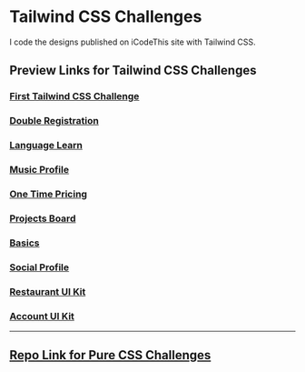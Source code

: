 # Tailwind CSS Challenges
I code the designs published on iCodeThis site with Tailwind CSS.

## Preview Links for Tailwind CSS Challenges
### [First Tailwind CSS Challenge](https://htmlpreview.github.io/?https://github.com/selimbiber/Tailwind-CSS-Challenges/blob/main/FirstTailwindChallenge/public/index.html)
### [Double Registration](https://htmlpreview.github.io/?https://github.com/selimbiber/Tailwind-CSS-Challenges/blob/main/DoubleRegistration/index.html)
### [Language Learn](https://htmlpreview.github.io/?https://github.com/selimbiber/Tailwind-CSS-Challenges/blob/main/LanguageLearn/index.html)
### [Music Profile](https://htmlpreview.github.io/?https://github.com/selimbiber/Tailwind-CSS-Challenges/blob/main/MusicProfile/index.html)
### [One Time Pricing](https://htmlpreview.github.io/?https://github.com/selimbiber/Tailwind-CSS-Challenges/blob/main/OneTimePricing/index.html)
### [Projects Board](https://htmlpreview.github.io/?https://github.com/selimbiber/Tailwind-CSS-Challenges/blob/main/ProjectsBoard/index.html)
### [Basics](https://htmlpreview.github.io/?https://github.com/selimbiber/Tailwind-CSS-Challenges/blob/main/Basics/index.html)
### [Social Profile](https://htmlpreview.github.io/?https://github.com/selimbiber/Tailwind-CSS-Challenges/blob/main/SocialProfile/index.html)
### [Restaurant UI Kit](https://htmlpreview.github.io/?https://github.com/selimbiber/Tailwind-CSS-Challenges/blob/main/RestaurantUI/index.html)
### [Account UI Kit](https://htmlpreview.github.io/?https://github.com/selimbiber/Tailwind-CSS-Challenges/blob/main/AccountUI/index.html)
---
## [Repo Link for Pure CSS Challenges](https://github.com/selimbiber/30Day30Project-Pure-CSS-Challenges)
